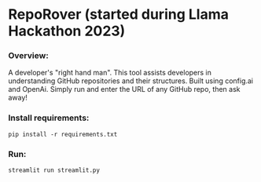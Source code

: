 # RepoRover (started during Llama Hackathon 2023)

### Overview:
A developer's "right hand man". This tool assists developers in understanding GitHub repositories and their structures.
Built using config.ai and OpenAi.
Simply run and enter the URL of any GitHub repo, then ask away!

### Install requirements:
`pip install -r requirements.txt`

### Run:
`streamlit run streamlit.py`

